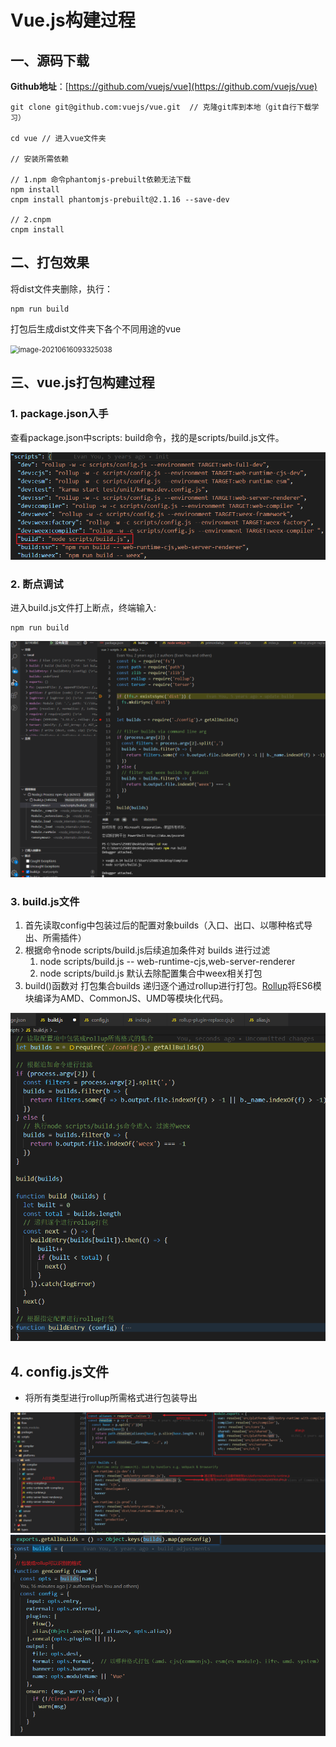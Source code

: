 # Vue.js构建过程

## 一、源码下载

**Github地址**：[https://github.com/vuejs/vue](https://github.com/vuejs/vue)

```shell
git clone git@github.com:vuejs/vue.git	// 克隆git库到本地（git自行下载学习）

cd vue // 进入vue文件夹

// 安装所需依赖

// 1.npm 命令phantomjs-prebuilt依赖无法下载
npm install 
cnpm install phantomjs-prebuilt@2.1.16 --save-dev 

// 2.cnpm
cnpm install
```

## 二、打包效果

将dist文件夹删除，执行：

```shell
npm run build
```

打包后生成dist文件夹下各个不同用途的vue

<div><img src="C:\Users\25681\AppData\Roaming\Typora\typora-user-images\image-20210616093325038.png" alt="image-20210616093325038" style="zoom:80%;" /></div>

## 三、vue.js打包构建过程

### 1. package.json入手

查看package.json中scripts: build命令，找的是scripts/build.js文件。

<div><img src="asset/02-vue.js构建过程_img/image-20210616090837511.png" style="zoom:80%;" /></div>

### 2. 断点调试

进入build.js文件打上断点，终端输入:

```shell
npm run build
```

<div><img src="asset/02-vue.js构建过程_img/image-20210616094627511.png" alt="image-20210616094627511" style="zoom:80%;" /></div>

### 3. build.js文件

1. 首先读取config中包装过后的配置对象builds（入口、出口、以哪种格式导出、所需插件）
2. 根据命令node scripts/build.js后续追加条件对 builds 进行过滤
   1. node scripts/build.js -- web-runtime-cjs,web-server-renderer
   2. node scripts/build.js 默认去除配置集合中weex相关打包
3. build()函数对 打包集合builds 递归逐个通过rollup进行打包。[Rollup](https://zhuanlan.zhihu.com/p/27832148)将ES6模块编译为AMD、CommonJS、UMD等模块化代码。

<div><img src="asset/02-vue.js构建过程_img/image-20210616110832164.png" alt="image-20210616110832164" style="zoom:80%;" /></div>

## 4. config.js文件

- 将所有类型进行rollup所需格式进行包装导出

<div><img src="asset/02-vue.js构建过程_img/image-20210616113629434.png" alt="image-20210616113629434" style="zoom:80%;" /></div>

<div><img src="asset/02-vue.js构建过程_img/image-20210616112003482.png" alt="image-20210616112003482" style="zoom:80%;" /></div>